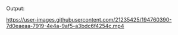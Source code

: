 Output:

https://user-images.githubusercontent.com/21235425/194760390-7d0eaeaa-7919-4e4a-9af5-a3bdc6f4254c.mp4

